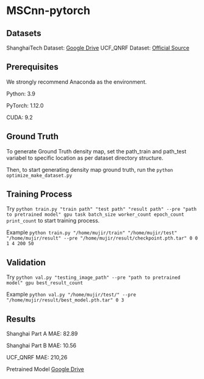 # MSCnn-pytorch

## Datasets
ShanghaiTech Dataset: [Google Drive](https://drive.google.com/open?id=16dhJn7k4FWVwByRsQAEpl9lwjuV03jVI)
UCF_QNRF Dataset: [Official Source](https://www.crcv.ucf.edu/data/ucf-qnrf/UCF-QNRF_ECCV18.zip)
## Prerequisites
We strongly recommend Anaconda as the environment.

Python: 3.9

PyTorch: 1.12.0

CUDA: 9.2
## Ground Truth

To generate Ground Truth density map, set the path_train and path_test variabel to specific location as per dataset directory structure.

Then, to start generating density map ground truth, run the `python optimize_make_dataset.py `

## Training Process

Try `python train.py "train path" "test path" "result path" --pre "path to pretrained model" gpu task batch_size worker_count epoch_count print_count` to start training process.

Example `python train.py "/home/mujir/train" "/home/mujir/test" "/home/mujir/result" --pre "/home/mujir/result/checkpoint.pth.tar" 0 0 1 4 200 50`

## Validation

Try `python val.py "testing_image_path" --pre "path to pretrained model" gpu best_result_count`

Example `python val.py "/home/mujir/test/" --pre "/home/mujir/result/best_model.pth.tar" 0 3`

## Results

Shanghai Part A MAE: 82.89

Shanghai Part B MAE: 10.56

UCF_QNRF MAE: 210,26

Pretrained Model [Google Drive](https://drive.google.com/file/d/1C_Wsag3C8c2d2Pmg3hehdZ2HRfYXwhi1/view?usp=sharing)
